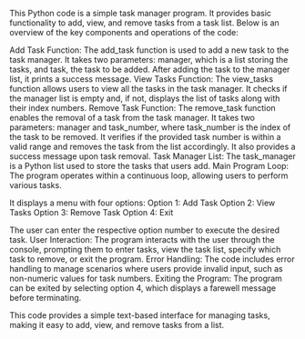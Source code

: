 This Python code is a simple task manager program. It provides basic functionality to add, view, and remove tasks from a task list. Below is an overview of the key components and operations of the code:

Add Task Function: The add_task function is used to add a new task to the task manager. It takes two parameters: manager, which is a list storing the tasks, and task, the task to be added. After adding the task to the manager list, it prints a success message.
View Tasks Function: The view_tasks function allows users to view all the tasks in the task manager. It checks if the manager list is empty and, if not, displays the list of tasks along with their index numbers.
Remove Task Function: The remove_task function enables the removal of a task from the task manager. It takes two parameters: manager and task_number, where task_number is the index of the task to be removed. It verifies if the provided task number is within a valid range and removes the task from the list accordingly. It also provides a success message upon task removal.
Task Manager List: The task_manager is a Python list used to store the tasks that users add. 
Main Program Loop: The program operates within a continuous loop, allowing users to perform various tasks.

It displays a menu with four options:
Option 1: Add Task
Option 2: View Tasks
Option 3: Remove Task
Option 4: Exit

The user can enter the respective option number to execute the desired task.
User Interaction: The program interacts with the user through the console, prompting them to enter tasks, view the task list, specify which task to remove, or exit the program.
Error Handling: The code includes error handling to manage scenarios where users provide invalid input, such as non-numeric values for task numbers.
Exiting the Program: The program can be exited by selecting option 4, which displays a farewell message before terminating.

This code provides a simple text-based interface for managing tasks, making it easy to add, view, and remove tasks from a list.
